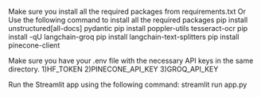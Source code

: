 Make sure you install all the required packages from requirements.txt
                                Or
Use the following command to install all the required packages
    pip install unstructured[all-docs] pydantic
    pip install poppler-utils tesseract-ocr
    pip install -qU langchain-groq
    pip install langchain-text-splitters
    pip install pinecone-client


Make sure you have your .env file with the necessary API keys in the same directory.
    1)HF_TOKEN
    2)PINECONE_API_KEY
    3)GROQ_API_KEY


Run the Streamlit app using the following command:
    streamlit run app.py



